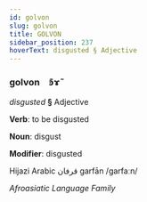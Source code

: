 ```yaml
---
id: golvon
slug: golvon
title: GOLVON
sidebar_position: 237
hoverText: disgusted § Adjective
---
```


### golvon&emsp;<span kind="abugida">ꜿ͊ɤ̃</span>

*disgusted* **§** Adjective

**Verb**: to be disgusted

**Noun**: disgust

**Modifier**: disgusted

Hijazi Arabic قرفان garfān /ɡarfaːn/

*Afroasiatic Language Family*